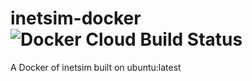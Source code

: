 # inetsim-docker  ![Docker Cloud Build Status](https://img.shields.io/docker/cloud/build/digitalsleuth/inetsim-docker)
A Docker of inetsim built on ubuntu:latest
